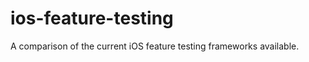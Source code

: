 ios-feature-testing
===================

A comparison of the current iOS feature testing frameworks available.
